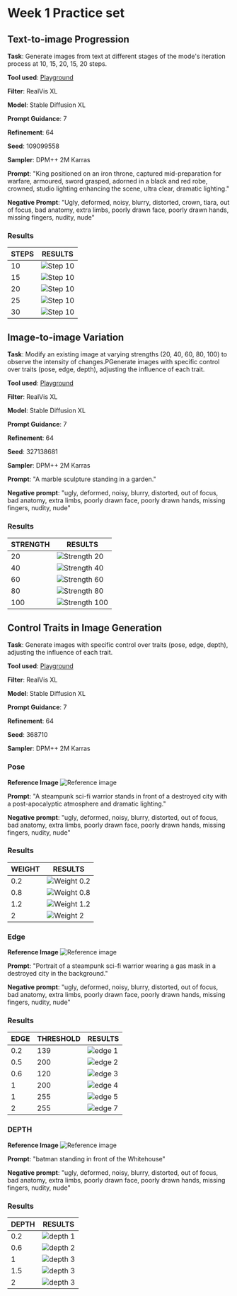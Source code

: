 # Week 1 Practice set

## Text-to-image Progression

**Task**: Generate images from text at different stages of the mode's iteration process at 10, 15, 20, 15, 20 steps.

**Tool used**: [Playground](https://playground.com/)

**Filter**: RealVis XL

**Model**: Stable Diffusion XL

**Prompt Guidance**: 7

**Refinement**: 64

**Seed**: 109099558

**Sampler**: DPM++ 2M Karras

**Prompt**: "King positioned on an iron throne, captured mid-preparation for warfare, armoured, sword grasped, adorned in a black and red robe, crowned, studio lighting enhancing the scene, ultra clear, dramatic lighting."

**Negative Prompt**: "Ugly, deformed, noisy, blurry, distorted, crown, tiara, out of focus, bad anatomy, extra limbs, poorly drawn face, poorly drawn hands, missing fingers, nudity, nude"

### Results

| STEPS | RESULTS                  |
| ----- | ------------------------ |
| 10    | ![Step 10](step-10.jpeg) |
| 15    | ![Step 10](step-15.jpeg) |
| 20    | ![Step 10](step-20.jpeg) |
| 25    | ![Step 10](step-25.jpeg) |
| 30    | ![Step 10](step-30.jpeg) |

## Image-to-image Variation

**Task**: Modify an existing image at varying strengths (20, 40, 60, 80, 100) to observe the intensity of changes.PGenerate images with specific control over traits (pose, edge, depth), adjusting the influence of each trait.

**Tool used**: [Playground](https://playground.com/)

**Filter**: RealVis XL

**Model**: Stable Diffusion XL

**Prompt Guidance**: 7

**Refinement**: 64

**Seed**: 327138681

**Sampler**: DPM++ 2M Karras

**Prompt**: "A marble sculpture standing in a garden."

**Negative prompt**: "ugly, deformed, noisy, blurry, distorted, out of focus, bad anatomy, extra limbs, poorly drawn face, poorly drawn hands, missing fingers, nudity, nude"

### Results

| STRENGTH | RESULTS                           |
| -------- | --------------------------------- |
| 20       | ![Strength 20](strength-20.png)   |
| 40       | ![Strength 40](strength-40.png)   |
| 60       | ![Strength 60](strength-60.png)   |
| 80       | ![Strength 80](strength-80.png)   |
| 100      | ![Strength 100](strength-100.png) |

## Control Traits in Image Generation

**Task**: Generate images with specific control over traits (pose, edge, depth), adjusting the influence of each trait.

**Tool used**: [Playground](https://playground.com/)

**Filter**: RealVis XL

**Model**: Stable Diffusion XL

**Prompt Guidance**: 7

**Refinement**: 64

**Seed**: 368710

**Sampler**: DPM++ 2M Karras

### Pose

**Reference Image**
![Reference image](pose-ref.jpeg)

**Prompt**: "A steampunk sci-fi warrior stands in front of a destroyed city with a post-apocalyptic atmosphere and dramatic lighting."

**Negative prompt**: "ugly, deformed, noisy, blurry, distorted, out of focus, bad anatomy, extra limbs, poorly drawn face, poorly drawn hands, missing fingers, nudity, nude"

### Results

| WEIGHT | RESULTS                       |
| ------ | ----------------------------- |
| 0.2    | ![Weight 0.2](weight-0.2.png) |
| 0.8    | ![Weight 0.8](weight-0.8.png) |
| 1.2    | ![Weight 1.2](weight-1.2.png) |
| 2      | ![Weight 2](weight-2.png)     |

### Edge

**Reference Image**
![Reference image](edge-ref.jpeg)

**Prompt**: "Portrait of a steampunk sci-fi warrior wearing a gas mask in a destroyed city in the background."

**Negative prompt**: "ugly, deformed, noisy, blurry, distorted, out of focus, bad anatomy, extra limbs, poorly drawn face, poorly drawn hands, missing fingers, nudity, nude"

### Results

| EDGE | THRESHOLD | RESULTS                     |
| ---- | --------- | --------------------------- |
| 0.2  | 139       | ![edge 1](edge-0.2-139.png) |
| 0.5  | 200       | ![edge 2](edge-0.5-200.png) |
| 0.6  | 120       | ![edge 3](edge-0.6-120.png) |
| 1    | 200       | ![edge 4](edge-1-200.png)   |
| 1    | 255       | ![edge 5](edge-1-255.png)   |
| 2    | 255       | ![edge 7](edge-2-255.png)   |

### DEPTH

**Reference Image**
![Reference image](pos-ref.jpeg)

**Prompt**: "batman standing in front of the Whitehouse"

**Negative prompt**: "ugly, deformed, noisy, blurry, distorted, out of focus, bad anatomy, extra limbs, poorly drawn face, poorly drawn hands, missing fingers, nudity, nude"

### Results

| DEPTH | RESULTS                   |
| ----- | ------------------------- |
| 0.2   | ![depth 1](depth-0.2.png) |
| 0.6   | ![depth 2](depth-0.6.png) |
| 1     | ![depth 3](depth-1.png)   |
| 1.5   | ![depth 3](depth-1.5.png) |
| 2     | ![depth 3](depth-2.png)   |
